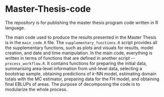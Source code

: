 # Master-Thesis-code
The repository is for publishing the master thesis program code written in R language.

The main code used to produce the results presented in the Master Thesis is in the `main_code.R` file.
The `supplementary_functions.R` script provides all the supplementary functions, such as plots and visuals for results, 
model creation, and date and time manipulation.
In the main code, everything is written in terms of functions that are defined in another script -- `process_workflow.R`.
It contains functions for preparing the initial data, summarising area-level information from unit-level data, 
selecting a bootstrap sample, obtaining predictions of $k$-NN model, estimating domain totals with the MC estimator, 
preparing data for the FH model, and obtaining final EBLUPs of areas.
The purpose of decomposing the code is to modularize the whole process.

